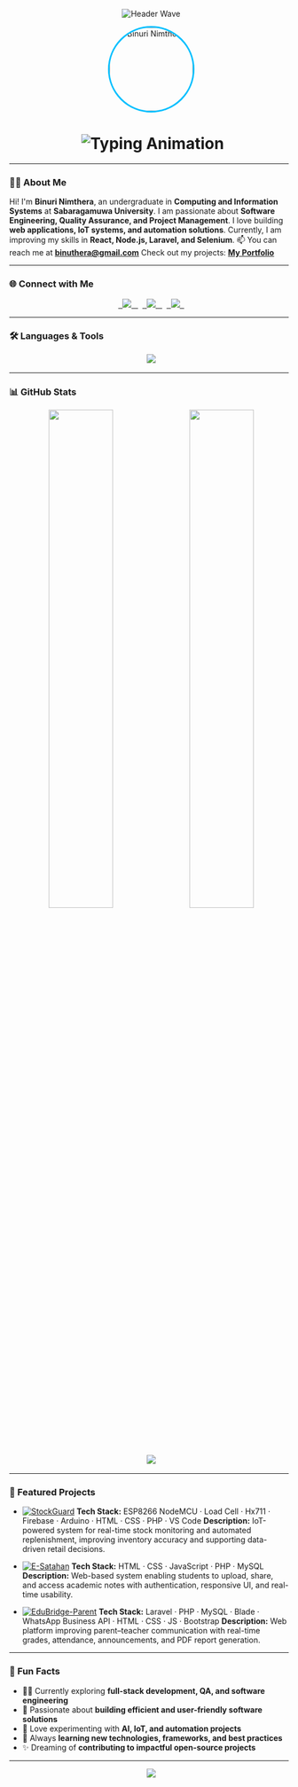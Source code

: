 <!-- 🌊 Animated Header -->
<p align="center">
  <img src="https://capsule-render.vercel.app/api?type=waving\&height=200\&color=0:00BFFF,100:1E90FF\&text=Hi%20👋%20I'm%20Binuri%20Nimthera!\&fontAlignY=38\&fontSize=40\&fontColor=ffffff\&animation=fadeIn" alt="Header Wave" />
</p>

<!-- 🌟 Profile Photo -->
<p align="center">
  <img src="https://avatars.githubusercontent.com/u/YOUR-GITHUB-ID?v=4" alt="Binuri Nimthera" width="150" height="150" style="border-radius:50%; border:3px solid #00BFFF;" />
</p>

<!-- ✨ Typing Animation Header -->
<h1 align="center">
  <img src="https://readme-typing-svg.herokuapp.com?font=Poppins\&weight=600\&size=32\&duration=3000\&pause=1000\&color=1E90FF\&center=true\&vCenter=true\&width=700\&lines=Undergraduate+in+Computing+and+Information+Systems;Aspiring+QA+Engineer;Software+Engineer;Project+Manager;Business+Analyst" alt="Typing Animation" />
</h1>

---

### 🧑‍💻 About Me
Hi! I'm **Binuri Nimthera**, an undergraduate in **Computing and Information Systems** at **Sabaragamuwa University**.
I am passionate about **Software Engineering, Quality Assurance, and Project Management**.
I love building **web applications, IoT systems, and automation solutions**.
Currently, I am improving my skills in **React, Node.js, Laravel, and Selenium**.
📫 You can reach me at **binuthera@gmail.com**
Check out my projects: [**My Portfolio**](https://github.com/Nimbinu/portfolio)

---

### 🌐 Connect with Me
<p align="center">
  <a href="https://linkedin.com/in/binuri-nimthera" target="\_blank">
    <img src="https://img.shields.io/badge/LinkedIn-0077B5?style=for-the-badge\&logo=linkedin\&logoColor=white" />
  </a>
  <a href="https://facebook.com/gallagebinuri" target="\_blank">
    <img src="https://img.shields.io/badge/Facebook-1877F2?style=for-the-badge\&logo=facebook\&logoColor=white" />
  </a>
  <a href="mailto:binuthera@gmail.com" target="\_blank">
    <img src="https://img.shields.io/badge/Gmail-D14836?style=for-the-badge\&logo=gmail\&logoColor=white" />
  </a>
</p>

---

### 🛠️ Languages & Tools
<p align="center">
  <img src="https://skillicons.dev/icons?i=html,css,js,react,reactnative,nodejs,express,mongodb,mysql,java,php,nextjs,postman,selenium,figma,git,arduino,c,cpp,firebase,laravel,bootstrap" />
</p>

---

### 📊 GitHub Stats
<p align="center">
  <img width="48%" src="https://github-readme-stats.vercel.app/api?username=Nimbinu\&show\_icons=true\&theme=tokyonight" />
  <img width="48%" src="https://github-readme-streak-stats.herokuapp.com/?user=Nimbinu\&theme=tokyonight" />
</p>

<p align="center">
  <img src="https://github-readme-stats.vercel.app/api/top-langs?username=Nimbinu\&show\_icons=true\&locale=en\&layout=compact\&theme=tokyonight" />
</p>

---

### 🚀 Featured Projects

- [![StockGuard](https://img.shields.io/badge/StockGuard-IoT%20Inventory-blue?style=for-the-badge&logo=github)](https://github.com/Nimbinu/StockGuard)
**Tech Stack:** ESP8266 NodeMCU · Load Cell · Hx711 · Firebase · Arduino · HTML · CSS · PHP · VS Code
**Description:** IoT-powered system for real-time stock monitoring and automated replenishment, improving inventory accuracy and supporting data-driven retail decisions.

- [![E-Satahan](https://img.shields.io/badge/E-Satahan-Online%20Note%20Sharing-orange?style=for-the-badge&logo=github)](https://github.com/Nimbinu/E-Satahan)
**Tech Stack:** HTML · CSS · JavaScript · PHP · MySQL
**Description:** Web-based system enabling students to upload, share, and access academic notes with authentication, responsive UI, and real-time usability.

- [![EduBridge-Parent](https://img.shields.io/badge/EduBridge-Parent%20Teacher%20Management-purple?style=for-the-badge&logo=github)](https://github.com/Nimbinu/EduBridge-Parent)
**Tech Stack:** Laravel · PHP · MySQL · Blade · WhatsApp Business API · HTML · CSS · JS · Bootstrap
**Description:** Web platform improving parent–teacher communication with real-time grades, attendance, announcements, and PDF report generation.

---

### 🎯 Fun Facts
- 👨‍💻 Currently exploring **full-stack development, QA, and software engineering**
- 🎯 Passionate about **building efficient and user-friendly software solutions**
- 🤖 Love experimenting with **AI, IoT, and automation projects**
- 🌱 Always **learning new technologies, frameworks, and best practices**
- ✨ Dreaming of **contributing to impactful open-source projects**

---

<p align="center">
  <img src="https://capsule-render.vercel.app/api?type=waving\&color=00BFFF\&height=100\&section=footer" />
</p>


